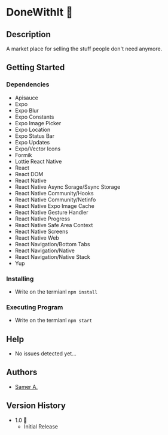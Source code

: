 # DoneWithIt 🚀

## Description

A market place for selling the stuff people don't need anymore.

## Getting Started

### Dependencies

- Apisauce
- Expo
- Expo Blur
- Expo Constants
- Expo Image Picker
- Expo Location
- Expo Status Bar
- Expo Updates
- Expo/Vector Icons
- Formik
- Lottie React Native
- React
- React DOM
- React Native
- React Native Async Sorage/Ssync Storage
- React Native Community/Hooks
- React Native Community/Netinfo
- React Native Expo Image Cache
- React Native Gesture Handler
- React Native Progress
- React Native Safe Area Context
- React Native Screens
- React Native Web
- React Navigation/Bottom Tabs
- React Navigation/Native
- React Navigation/Native Stack
- Yup

### Installing

- Write on the termianl `npm install`

### Executing Program

- Write on the termianl `npm start`

## Help

- No issues detected yet...

## Authors

- [Samer A.](https://cleversamer.web.app/)

## Version History

- 1.0 🚀
  - Initial Release
